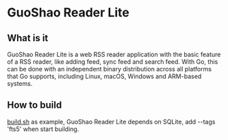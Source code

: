 # GuoShao Reader Lite

## What is it
GuoShao Reader Lite is a web RSS reader application with the basic feature of a RSS reader, like adding feed, sync feed and search feed. With Go, this can be done with an independent binary distribution across all platforms that Go supports, including Linux, macOS, Windows and ARM-based systems.

## How to build

[build.sh](build.sh) as example, GuoShao Reader Lite depends on SQLite, add --tags 'fts5' when start building.